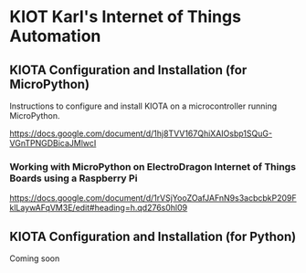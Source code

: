 # KIOT Karl's Internet of Things Automation

## KIOTA Configuration and Installation (for MicroPython)

Instructions to configure and install KIOTA on a microcontroller running MicroPython. 

https://docs.google.com/document/d/1hj8TVV167QhiXAIOsbp1SQuG-VGnTPNGDBicaJMlwcI

### Working with MicroPython on ElectroDragon Internet of Things Boards using a Raspberry Pi  

https://docs.google.com/document/d/1rVSjYooZOafJAFnN9s3acbcbkP209FklLaywAFqVM3E/edit#heading=h.qd276s0hl09

## KIOTA Configuration and Installation (for Python)

Coming soon

